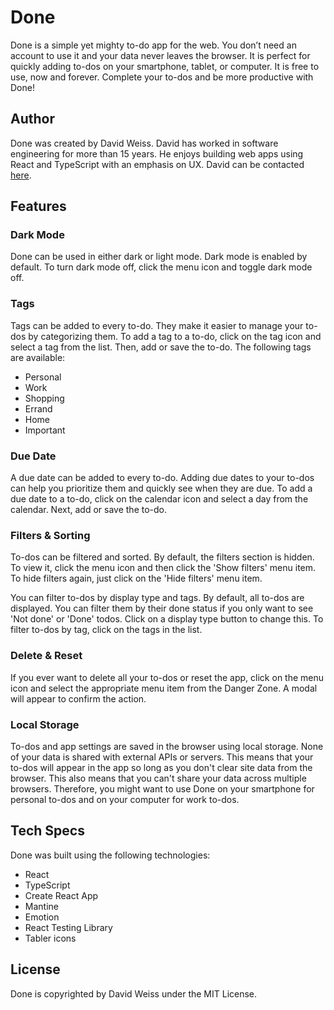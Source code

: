 # Done

Done is a simple yet mighty to-do app for the web. You don’t need an account to use it and your data never leaves the browser. It is perfect for quickly adding to-dos on your smartphone, tablet, or computer. It is free to use, now and forever. Complete your to-dos and be more productive with Done!

## Author

Done was created by David Weiss. David has worked in software engineering for more than 15 years. He enjoys building web apps using React and TypeScript with an emphasis on UX. David can be contacted [here](mailto:me@davidfweiss.com).

## Features

### Dark Mode

Done can be used in either dark or light mode. Dark mode is enabled by default. To turn dark mode off, click the menu icon and toggle dark mode off.

### Tags

Tags can be added to every to-do. They make it easier to manage your to-dos by categorizing them. To add a tag to a to-do, click on the tag icon and select a tag from the list. Then, add or save the to-do. The following tags are available:

- Personal
- Work
- Shopping
- Errand
- Home
- Important

### Due Date

A due date can be added to every to-do. Adding due dates to your to-dos can help you prioritize them and quickly see when they are due. To add a due date to a to-do, click on the calendar icon and select a day from the calendar. Next, add or save the to-do.

### Filters & Sorting

To-dos can be filtered and sorted. By default, the filters section is hidden. To view it, click the menu icon and then click the 'Show filters' menu item. To hide filters again, just click on the 'Hide filters' menu item.

You can filter to-dos by display type and tags. By default, all to-dos are displayed. You can filter them by their done status if you only want to see 'Not done' or 'Done' todos. Click on a display type button to change this. To filter to-dos by tag, click on the tags in the list.

### Delete & Reset

If you ever want to delete all your to-dos or reset the app, click on the menu icon and select the appropriate menu item from the Danger Zone. A modal will appear to confirm the action.

### Local Storage

To-dos and app settings are saved in the browser using local storage. None of your data is shared with external APIs or servers. This means that your to-dos will appear in the app so long as you don't clear site data from the browser. This also means that you can't share your data across multiple browsers. Therefore, you might want to use Done on your smartphone for personal to-dos and on your computer for work to-dos.

## Tech Specs

Done was built using the following technologies:

- React
- TypeScript
- Create React App
- Mantine
- Emotion
- React Testing Library
- Tabler icons

## License

Done is copyrighted by David Weiss under the MIT License.
